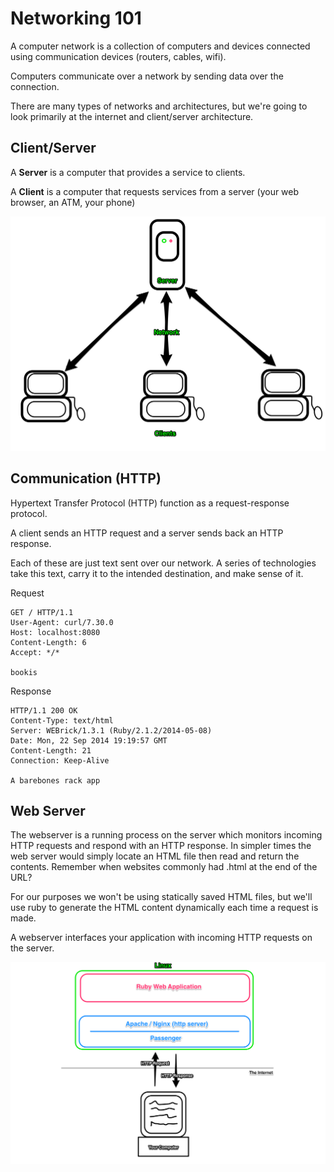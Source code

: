 # Networking 101

A computer network is a collection of computers and devices connected using communication devices (routers, cables, wifi).

Computers communicate over a network by sending data over the connection.

There are many types of networks and architectures, but we're going to look primarily at the internet and client/server architecture.

Client/Server
-------------

A **Server** is a computer that provides a service to clients.

A **Client** is a computer that requests services from a server (your web browser, an ATM, your phone)

![Client Server](networking/client-server.png)

Communication (HTTP)
-------------

Hypertext Transfer Protocol (HTTP) function as a request-response protocol.

A client sends an HTTP request and a server sends back an HTTP response.

Each of these are just text sent over our network. A series of technologies take this text, carry it to the intended destination, and make sense of it.

Request
```
GET / HTTP/1.1
User-Agent: curl/7.30.0
Host: localhost:8080
Content-Length: 6
Accept: */*

bookis
```

Response
```
HTTP/1.1 200 OK
Content-Type: text/html
Server: WEBrick/1.3.1 (Ruby/2.1.2/2014-05-08)
Date: Mon, 22 Sep 2014 19:19:57 GMT
Content-Length: 21
Connection: Keep-Alive

A barebones rack app
```

Web Server
----------

The webserver is a running process on the server which monitors incoming HTTP requests
and respond with an HTTP response. In simpler times the web server would simply locate
an HTML file then read and return the contents. Remember when websites commonly had .html
at the end of the URL?

For our purposes we won't be using statically saved HTML files, but we'll use ruby
to generate the HTML content dynamically each time a request is made.

A webserver interfaces your application with incoming HTTP requests on the server.

![Web server](networking/webserver.png)
